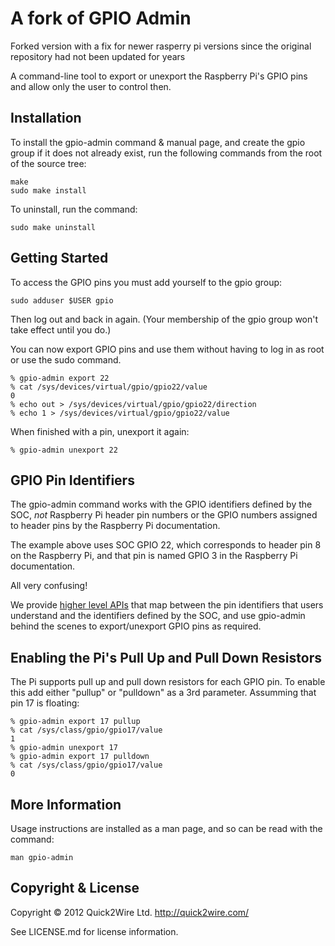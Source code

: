 A fork of GPIO Admin
==========
Forked version with a fix for newer rasperry pi versions since the original repository had not been updated for years 


A command-line tool to export or unexport the Raspberry Pi's GPIO pins
and allow only the user to control then.


Installation
------------

To install the gpio-admin command & manual page, and create the gpio
group if it does not already exist, run the following commands from the
root of the source tree:

    make
    sudo make install


To uninstall, run the command:

    sudo make uninstall


Getting Started
---------------

To access the GPIO pins you must add yourself to the gpio group:

    sudo adduser $USER gpio
    
Then log out and back in again. (Your membership of the gpio group won't take effect until you do.)

You can now export GPIO pins and use them without having to log in as root or use the sudo command.

    % gpio-admin export 22
    % cat /sys/devices/virtual/gpio/gpio22/value
    0
    % echo out > /sys/devices/virtual/gpio/gpio22/direction
    % echo 1 > /sys/devices/virtual/gpio/gpio22/value
    
When finished with a pin, unexport it again:

    % gpio-admin unexport 22
    

GPIO Pin Identifiers
--------------------

The gpio-admin command works with the GPIO identifiers defined by the SOC, *not* Raspberry Pi 
header pin numbers or the GPIO numbers assigned to header pins by the Raspberry Pi documentation.

The example above uses SOC GPIO 22, which corresponds to header pin 8 on the Raspberry Pi, and that
pin is named GPIO 3 in the Raspberry Pi documentation.

All very confusing!

We provide [higher level APIs](https://github.com/quick2wire/quick2wire-python-api/) that map between the pin identifiers that users understand and the 
identifiers defined by the SOC, and use gpio-admin behind the scenes to export/unexport GPIO pins as
required.

Enabling the Pi's Pull Up and Pull Down Resistors
-------------------------------------------------

The Pi supports pull up and pull down resistors for each GPIO pin. To enable this add either "pullup" or "pulldown" as a 3rd parameter. Assumming that pin 17 is floating:

    % gpio-admin export 17 pullup
    % cat /sys/class/gpio/gpio17/value
    1
    % gpio-admin unexport 17
    % gpio-admin export 17 pulldown
    % cat /sys/class/gpio/gpio17/value
    0


More Information
----------------

Usage instructions are installed as a man page, and so can be read with the command:

    man gpio-admin


Copyright & License
-------------------
       
Copyright © 2012 Quick2Wire Ltd. <http://quick2wire.com/>

See LICENSE.md for license information.

